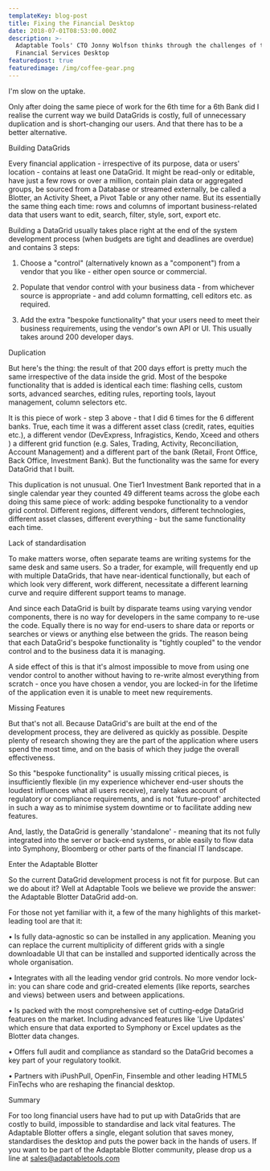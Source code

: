 ```yaml
---
templateKey: blog-post
title: Fixing the Financial Desktop
date: 2018-07-01T08:53:00.000Z
description: >-
  Adaptable Tools' CTO Jonny Wolfson thinks through the challenges of the
  Financial Services Desktop
featuredpost: true
featuredimage: /img/coffee-gear.png
---
```

I'm slow on the uptake.

Only after doing the same piece of work for the 6th time for a 6th Bank did I realise the current way we build DataGrids is costly, full of unnecessary duplication and is short-changing our users. And that there has to be a better alternative.

Building DataGrids

Every financial application - irrespective of its purpose, data or users' location - contains at least one DataGrid. It might be read-only or editable, have just a few rows or over a million, contain plain data or aggregated groups, be sourced from a Database or streamed externally, be called a Blotter, an Activity Sheet, a Pivot Table or any other name. But its essentially the same thing each time: rows and columns of important business-related data that users want to edit, search, filter, style, sort, export etc.

Building a DataGrid usually takes place right at the end of the system development process (when budgets are tight and deadlines are overdue) and contains 3 steps:

1.	Choose a "control" (alternatively known as a "component") from a vendor that you like - either open source or commercial.

2.	Populate that vendor control with your business data - from whichever source is appropriate - and add column formatting, cell editors etc. as required.

3.	Add the extra "bespoke functionality" that your users need to meet their business requirements, using the vendor's own API or UI. This usually takes around 200 developer days.

Duplication

But here's the thing: the result of that 200 days effort is pretty much the same irrespective of the data inside the grid. Most of the bespoke functionality that is added is identical each time: flashing cells, custom sorts, advanced searches, editing rules, reporting tools, layout management, column selectors etc.

It is this piece of work - step 3 above - that I did 6 times for the 6 different banks. True, each time it was a different asset class (credit, rates, equities etc.), a different vendor (DevExpress, Infragistics, Kendo, Xceed and others ) a different grid function (e.g. Sales, Trading, Activity, Reconciliation, Account Management) and a different part of the bank (Retail, Front Office, Back Office, Investment Bank). But the functionality was the same for every DataGrid that I built.

This duplication is not unusual. One Tier1 Investment Bank reported that in a single calendar year they counted 49 different teams across the globe each doing this same piece of work: adding bespoke functionality to a vendor grid control. Different regions, different vendors, different technologies, different asset classes, different everything - but the same functionality each time.

Lack of standardisation

To make matters worse, often separate teams are writing systems for the same desk and same users. So a trader, for example, will frequently end up with multiple DataGrids, that have near-identical functionally, but each of which look very different, work different, necessitate a different learning curve and require different support teams to manage.

And since each DataGrid is built by disparate teams using varying vendor components, there is no way for developers in the same company to re-use the code. Equally there is no way for end-users to share data or reports or searches or views or anything else between the grids. The reason being that each DataGrid's bespoke functionality is "tightly coupled" to the vendor control and to the business data it is managing.

A side effect of this is that it's almost impossible to move from using one vendor control to another without having to re-write almost everything from scratch - once you have chosen a vendor, you are locked-in for the lifetime of the application even it is unable to meet new requirements.

Missing Features

But that's not all. Because DataGrid's are built at the end of the development process, they are delivered as quickly as possible. Despite plenty of research showing they are the part of the application where users spend the most time, and on the basis of which they judge the overall effectiveness.

So this "bespoke functionality" is usually missing critical pieces, is insufficiently flexible (in my experience whichever end-user shouts the loudest influences what all users receive), rarely takes account of regulatory or compliance requirements, and is not 'future-proof' architected in such a way as to minimise system downtime or to facilitate adding new features.

And, lastly, the DataGrid is generally 'standalone' - meaning that its not fully integrated into the server or back-end systems, or able easily to flow data into Symphony, Bloomberg or other parts of the financial IT landscape.

Enter the Adaptable Blotter

So the current DataGrid development process is not fit for purpose. But can we do about it? Well at Adaptable Tools we believe we provide the answer: the Adaptable Blotter DataGrid add-on.

For those not yet familiar with it, a few of the many highlights of this market-leading tool are that it:

•	Is fully data-agnostic so can be installed in any application. Meaning you can replace the current multiplicity of different grids with a single downloadable UI that can be installed and supported identically across the whole organisation.

•	Integrates with all the leading vendor grid controls. No more vendor lock-in: you can share code and grid-created elements (like reports, searches and views) between users and between applications.

•	Is packed with the most comprehensive set of cutting-edge DataGrid features on the market. Including advanced features like 'Live Updates' which ensure that data exported to Symphony or Excel updates as the Blotter data changes.

•	Offers full audit and compliance as standard so the DataGrid becomes a key part of your regulatory toolkit.

•	Partners with iPushPull, OpenFin, Finsemble and other leading HTML5 FinTechs who are reshaping the financial desktop.

Summary

For too long financial users have had to put up with DataGrids that are costly to build, impossible to standardise and lack vital features. The Adaptable Blotter offers a single, elegant solution that saves money, standardises the desktop and puts the power back in the hands of users.If you want to be part of the Adaptable Blotter community, please drop us a line at sales@adaptabletools.com

